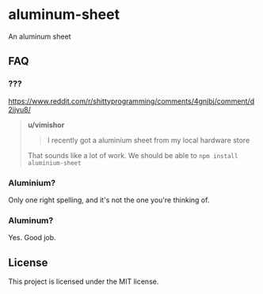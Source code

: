 # aluminum-sheet

An aluminum sheet

## FAQ

### ???

https://www.reddit.com/r/shittyprogramming/comments/4gnjbj/comment/d2jjvu8/

> **u/vimishor**
>
> > I recently got a aluminium sheet from my local hardware store
>
> That sounds like a lot of work. We should be able to `npm install aluminium-sheet`

### Aluminium?

Only one right spelling, and it's not the one you're thinking of.

### Aluminum?

Yes. Good job.

## License

This project is licensed under the MIT license.
